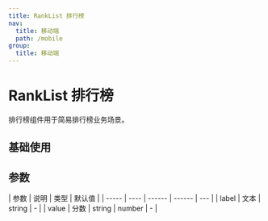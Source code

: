 ```yaml
---
title: RankList 排行榜
nav:
  title: 移动端
  path: /mobile
group:
  title: 移动端
---
```


# RankList 排行榜

排行榜组件用于简易排行榜业务场景。

## 基础使用

<code src="./demos/index.tsx"></code>

## 参数

| 参数  | 说明 | 类型   | 默认值 |
| ----- | ---- | ------ | ------ | --- |
| label | 文本 | string | -      |
| value | 分数 | string | number | -   |
